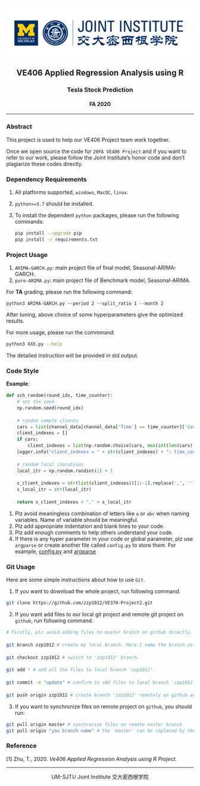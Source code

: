 <div style="text-align:center">
	<img src="figures/ji_logo.png" alt="Jilogo" style="zoom:60%;" />
</div>
<center>
	<h2>
		VE406 Applied Regression Analysis using R
	</h2>
</center> 
<center>
	<h3>
		Tesla Stock Prediction
	</h3>
</center>
<center>
   <h4>
       FA 2020
    </h4> 
</center>

------------------------------------------

### Abstract

This project is used to help our VE406 Project team work together. 

Once we open source the code for `20FA VE406 Project` and if you want to refer to our work, please follow the Joint Institute’s honor code and don’t plagiarize these codes directly.

### Dependency Requirements

1. All platforms supported, `windows`, `MacOC`, `linux`. 
2. `python>=3.7` should be installed. 
3. To install the dependent `python` packages, please run the following commands:
   
   ```bash
   pip install --upgrade pip
   pip install -r requirements.txt
   ```

### Project Usage

1. `ARIMA-GARCH.py`: main project file of final model, Seasonal-ARIMA-GARCH.
2. `pure-ARIMA.py`: main project file of Benchmark model, Seasonal-ARIMA.
   
For **TA** grading, please run the following command:

```
python3 ARIMA-GARCH.py --period 2 --split_ratio 1 --month 2
```
After tuning, above choice of some hyperparameters give the optimized results.

For more usage, please run the commmand:

```bash
python3 XXX.py --help
```

The detailed instruction will be provided in std output.

### Code Style

**Example**:

```python
def sch_random(round_idx, time_counter):
    # set the seed
    np.random.seed(round_idx)

    # random sample clients
    cars = list(channel_data[channel_data['Time'] == time_counter]['Car'])
    client_indexes = []
    if cars:
        client_indexes = list(np.random.choice(cars, max(int(len(cars) / 2), 1), replace=False).ravel())
    logger.info("client_indexes = " + str(client_indexes) + "; time_counter = " + str(time_counter))

    # random local iterations
    local_itr = np.random.randint(2) + 1

    s_client_indexes = str(list(client_indexes))[1:-1].replace(',', '')
    s_local_itr = str(local_itr)

    return s_client_indexes + "," + s_local_itr
```

1. Plz avoid meaningless combination of letters like `a` or `abc` when naming variables. Name of variable should be meaningful. 
3. Plz add appropriate indentation and blank lines to your code.
4. Plz add enough comments to help others understand your code.
4. If there is any hyper parameter in your code or global parameter, plz use `argparse` or create another file called `config.py` to store them. For example, [config.py](https://github.com/zzp1012/federated-learning-environment/blob/master/fedavg/config.py) and [argparse](https://github.com/zzp1012/federated-learning-environment/blob/master/fedavg/scheduler.py)

### Git Usage

Here are some simple instructions about how to use `Git`.

1. If you want to download the whole project, run following command.

```bash
git clone https://github.com/zzp1012/VE370-Project2.git
```

2. If you want add files to our local git project and remote git project on `github`, run following command.

```bash
# Firstly, plz avoid adding files to master branch on github directly. You can create your own branch locally and remotely.

git branch zzp1012 # create my local branch. Here I name the branch as 'zzp1012'. If you have already created a branch, you can jump to next command.

git checkout zzp1012 # switch to 'zzp1012' branch.

git add * # add all the files to local branch 'zzp1012'.

git commit -m "update" # confirm to add files to local branch 'zzp1012'

git push origin zzp1012 # create branch 'zzp1012' remotely on github and copy your the content on your local branch 'zzp1012' to the remote 'zzp1012'.
```

3. If you want to synchronize files on remote project on `github`, you should run:

```bash
git pull origin master # synchronize files on remote master branch.
git pull origin "you branch name" # the 'master' can be replaced by the name of the other branch created on remote project on github, then you can synchronize files on the specific remote branch.
```

### Reference

[1] Zhu, T., 2020. *Ve406 Applied Regression Analysis using R Project*.

---------------------------------------------------------------

<center>
    UM-SJTU Joint Institute 交大密西根学院
</center>